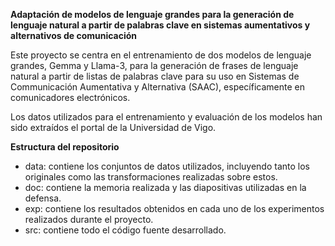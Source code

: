 **Adaptación de modelos de lenguaje grandes para la generación de lenguaje natural a partir de palabras clave en sistemas aumentativos y alternativos de comunicación**

Este proyecto se centra en el entrenamiento de dos modelos de lenguaje grandes, Gemma y Llama-3, para la generación de frases de lenguaje natural a partir de listas de palabras clave para su uso en Sistemas de Communicación Aumentativa y Alternativa (SAAC), específicamente en comunicadores electrónicos.

Los datos utilizados para el entrenamiento y evaluación de los modelos han sido extraídos el portal de la Universidad de Vigo.

**Estructura del repositorio**

- data: contiene los conjuntos de datos utilizados, incluyendo tanto los originales como las transformaciones realizadas sobre estos.
- doc: contiene la memoria realizada y las diapositivas utilizadas en la defensa.
- exp: contiene los resultados obtenidos en cada uno de los experimentos realizados durante el proyecto.
- src: contiene todo el código fuente desarrollado.
